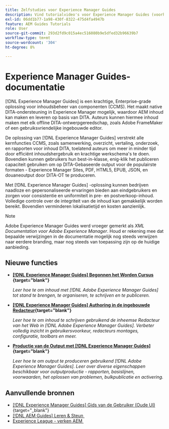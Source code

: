 ```yaml
---
title: Zelfstudies voor Experience Manager Guides
description: Vind tutorialvideo's voor Experience Manager Guides (voorheen XML Documentation voor Adobe Experience Manager). Lees meer over ondersteuning voor native DITA en gestructureerde authoring in Experience Manager.
exl-id: 06dd1b77-1a98-430f-8322-475d4fa4947b
feature: AEM Guides Tutorials
role: User
source-git-commit: 293d2fd9c015a4ec516080b9e5dfed32b96639b7
workflow-type: tm+mt
source-wordcount: '304'
ht-degree: 8%

---
```


# Experience Manager Guides-documentatie

[!DNL Experience Manager Guides] is een krachtige, Enterprise-grade oplossing voor inhoudsbeheer van componenten (CCMS). Het maakt native DITA-ondersteuning in Experience Manager mogelijk, waardoor AEM inhoud kan maken en leveren op basis van DITA. Auteurs kunnen hiermee inhoud maken met elk offline DITA-ontwerpgereedschap, zoals Adobe FrameMaker of een gebruiksvriendelijke ingebouwde editor.

De oplossing van [!DNL Experience Manager Guides] verstrekt alle kernfuncties CCMS, zoals samenwerking, overzicht, vertaling, onderzoek, en rapporten voor inhoud DITA, toelatend auteurs om meer in minder tijd door efficiënt inhoudshergebruik en krachtige werkschema&#39;s te doen. Bovendien kunnen gebruikers hun best-in-klasse, enig-klik het publiceren capaciteit gebruiken om op DITA-Gebaseerde output voor de populairste formaten - Experience Manager Sites, PDF, HTML5, EPUB, JSON, en douaneoutput door DITA-OT te produceren.

Met [!DNL Experience Manager Guides] -oplossing kunnen bedrijven naadloze en gepersonaliseerde ervaringen bieden aan eindgebruikers en zorgen voor consistentie en uniformiteit in pre- en postverkoop-inhoud. Volledige controle over de integriteit van de inhoud kan gemakkelijk worden bereikt. Bovendien verminderen lokalisatietijd en kosten aanzienlijk.

>[!NOTE]
> 
> Adobe Experience Manager Guides werd vroeger gemerkt als _XML Documentation voor Adobe Experience Manager_. Houd er rekening mee dat bepaalde verwijzingen in de documentatie mogelijk nog steeds verwijzen naar eerdere branding, maar nog steeds van toepassing zijn op de huidige aanbieding.

## Nieuwe functies

* **[[!DNL Experience Manager Guides] Begonnen het Worden Cursus &#x200B;](https://experienceleague.adobe.com/docs/experience-manager-guides-learn/videos/getting-started/overview.html?lang=nl-NL){target="blank"}**

  _Leer hoe te om inhoud met [!DNL Adobe Experience Manager Guides] tot stand te brengen, te organiseren, te schrijven en te publiceren._

* **[[!DNL Experience Manager Guides] Authoring in de ingebouwde Redacteur &#x200B;](https://experienceleague.adobe.com/docs/experience-manager-guides-learn/videos/advanced-user-guide/overview.html?lang=nl-NL){target="blank"}**

  _Leer hoe te om inhoud te schrijven gebruikend de inheemse Redacteur van het Web in [!DNL Adobe Experience Manager Guides]. Verbeter volledig inzicht in gebruikersvoorkeur, redacteurs montages, configuratie, toolbars en meer._

* **[Productie van de Output met  [!DNL Experience Manager Guides] &#x200B;](https://experienceleague.adobe.com/docs/experience-manager-guides-learn/videos/output-generation/overview.html?lang=nl-NL){target="blank"}**

  _Leer hoe te om output te produceren gebruikend [!DNL Adobe Experience Manager Guides]. Leer over diverse eigenschappen beschikbaar voor outputproductie - rapporten, basislijnen, voorwaarden, het oplossen van problemen, bulkpublicatie en activering._


## Aanvullende bronnen

* [[!DNL Experience Manager Guides]  Gids van de Gebruiker (Oude UI) &#x200B;](https://experienceleague.adobe.com/nl/docs/experience-manager-guides/using-old-ui/overview){target="_blank"}
* [[!DNL AEM Guides]  Leren &amp; Steun &#x200B;](https://helpx.adobe.com/nl/support/xml-documentation-for-experience-manager.html)
* [&#x200B; Experience League - verken AEM &#x200B;](https://business.adobe.com/nl/products/experience-manager/adobe-experience-manager.html)


